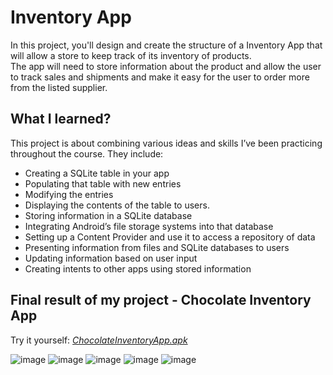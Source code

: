 # Inventory App

In this project, you'll design and create the structure of a Inventory App that will allow a store to keep track of its inventory of products.  
The app will need to store information about the product and allow the user to track sales and shipments and make it easy for the user to order more from the listed supplier.

## What I learned? ##
This project is about combining various ideas and skills I’ve been practicing throughout the course. They include:

* Creating a SQLite table in your app
* Populating that table with new entries
* Modifying the entries
* Displaying the contents of the table to users.
* Storing information in a SQLite database
* Integrating Android’s file storage systems into that database
* Setting up a Content Provider and use it to access a repository of data
* Presenting information from files and SQLite databases to users
* Updating information based on user input
* Creating intents to other apps using stored information

## Final result of my project - Chocolate Inventory App
Try it yourself: *[ChocolateInventoryApp.apk](https://www.mediafire.com/file/dcb1n99gqjwkuc1/ChocolateInventoryApp.apk/file)*

![image](https://user-images.githubusercontent.com/31850356/113480323-14cd4680-9494-11eb-85e1-7db16f0bafaa.png)
![image](https://user-images.githubusercontent.com/31850356/113480346-2d3d6100-9494-11eb-812b-730bb4baf089.png)
![image](https://user-images.githubusercontent.com/31850356/113480378-3e866d80-9494-11eb-95dc-5c7b272507ef.png)
![image](https://user-images.githubusercontent.com/31850356/113480396-4e05b680-9494-11eb-87bb-425c21412176.png)
![image](https://user-images.githubusercontent.com/31850356/113480533-eef47180-9494-11eb-9f3f-3d8fb43994a7.png)

